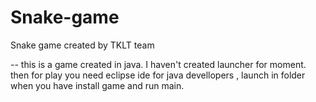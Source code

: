 # Snake-game
Snake game created by TKLT team

-- this is a game created in java. I haven't created launcher for moment. then for play you need eclipse ide for java devellopers , launch in folder when you have install game and run main.
